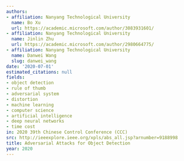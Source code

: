 ```yaml
---
authors:
- affiliation: Nanyang Technological University
  name: Bo Xu
  url: https://academic.microsoft.com/author/3083931601/
- affiliation: Nanyang Technological University
  name: Jinlin Zhu
  url: https://academic.microsoft.com/author/2980664775/
- affiliation: Nanyang Technological University
  name: Danwei Wang
  slug: danwei_wang
date: '2020-07-01'
estimated_citations: null
fields:
- object detection
- rule of thumb
- adversarial system
- distortion
- machine learning
- computer science
- artificial intelligence
- deep neural networks
- time cost
in: 2020 39th Chinese Control Conference (CCC)
src: http://ieeexplore.ieee.org/xpls/abs_all.jsp?arnumber=9188998
title: Adversarial Attacks for Object Detection
year: 2020
---
```

